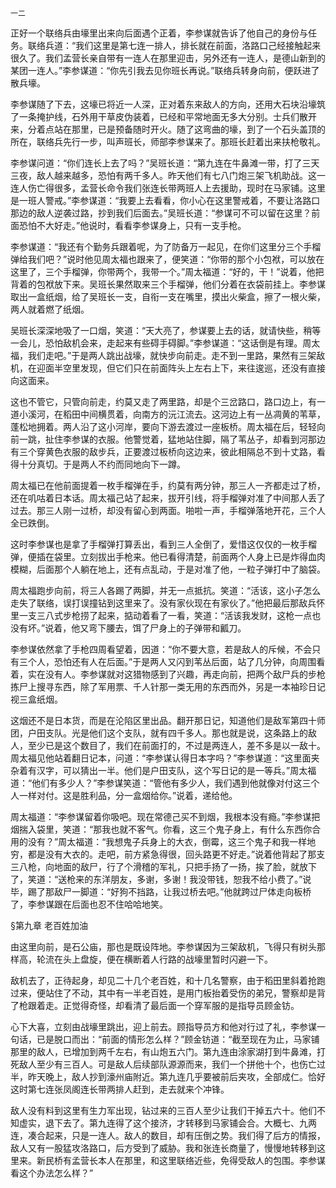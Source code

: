     一二 

   正好一个联络兵由壕里出来向后面遇个正着，李参谋就告诉了他自己的身份与任务。联络兵道：“我们这里是第七连一排人，排长就在前面，洛路口己经接触起来很久了。我们孟营长亲自带有一连人在那里迎击，另外还有一连人，是德山新到的某团一连人。”李参谋道：“你先引我去见你班长再说。”联络兵转身向前，便跃进了散兵壕。

   李参谋随了下去，这壕已将近一人深，正对着东来敌人的方向，还用大石块沿壕筑了一条掩护线，石外用干草皮伪装着，已经和平常地面无多大分别。士兵们散开来，分着点站在那里，已是预备随时开火。随了这弯曲的壕，到了一个石头盖顶的所在，联络兵先行一步，叫声班长，师部李参谋来了。那班长赶着出来扶枪敬礼。

   李参谋问道：“你们连长上去了吗？”吴班长道：“第九连在牛鼻滩一带，打了三天三夜，敌人越来越多，恐怕有两千多人。昨天他们有七八门炮三架飞机助战。这一连人伤亡得很多，孟营长命令我们张连长带两班人上去援助，现时在马家铺。这里是一班人警戒。”李参谋道：“我要上去看看，你小心在这里警戒着，不要让洛路口那边的敌人逆袭过路，抄到我们后面去。”吴班长道：“参谋可不可以留在这里？前面恐怕不大好走。”他说时，看看李参谋身上，只有一支手枪。

   李参谋道：“我还有个勤务兵跟着呢，为了防备万一起见，在你们这里分三个手榴弹给我们吧？”说时他见周太福也跟来了，便笑道：“你带的那个小包袱，可以放在这里了，三个手榴弹，你带两个，我带一个。”周太福道：“好的，干！”说着，他把背着的包袱放下来。吴班长果然取来三个手榴弹，他们分着在衣袋前挂上。李参谋取出一盒纸烟，给了吴班长一支，自衔一支在嘴里，摸出火柴盒，擦了一根火柴，两人就着燃了纸烟。

   吴班长深深地吸了一口烟，笑道：“天大亮了，参谋要上去的话，就请快些，稍等一会儿，恐怕敌机会来，走起来有些碍手碍脚。”李参谋道：“这话倒是有理。周太福，我们走吧。”于是两人跳出战壕，就快步向前走。走不到一里路，果然有三架敌机，在迎面半空里发现，但它们只在前面阵头上左右上下，来往逡巡，还没有直接向这面来。

   这也不管它，只管向前走，约莫又走了两里路，却是个三岔路口，路口边上，有一道小溪河，在稻田中间横贯着，向南方的沅江流去。这河边上有一丛凋黄的苇草，蓬松地拥着。两人沿了这小河岸，要向下游去渡过一座板桥。周太福在后，轻轻向前一跳，扯住李参谋的衣服。他警觉着，猛地站住脚，隔了苇丛子，却看到河那边有三个穿黄色衣服的敌步兵，正要渡过板桥向这边来，彼此相隔总不到十丈路，看得十分真切。于是两人不约而同地向下一蹲。

   周太福已在他前面提着一枚手榴弹在手，约莫有两分钟，那三人一齐都走过了桥，还在叽咕着日本话。周太福己站了起来，拔开引线，将手榴弹对准了中间那人丢了过去。那三人刚一过桥，却没有留心到两面。啪啦一声，手榴弹落地开花，三个人全已跌倒。

   这时李参谋也是拿了手榴弹打算丢出，看到三人全倒了，爱惜这仅仅的一枚手榴弹，便插在袋里。立刻拔出手枪来。他已看得清楚，前面两个人身上已是炸得血肉模糊，后面那个人躺在地上，还有点乱动，于是对准了他，一粒子弹打中了脑袋。

   周太福跑步向前，将三人各踢了两脚，并无一点抵抗。笑道：“活该，这小子怎么走失了联络，误打误撞钻到这里来了。没有家伙现在有家伙了。”他把最后那敌兵怀里一支三八式步枪捞了起来，掂动着看了一看，笑道：“活该我发财，这枪一点也没有坏。”说着，他又弯下腰去，饵了尸身上的子弹带和瓤刀。

   李参谋依然拿了手枪四周看望着，因道：“你不要大意，若是敌人的斥候，不会只有三个人，恐怕还有人在后面。”于是两人又闪到苇丛后面，站了几分钟，向周围看着，实在没有人。李参谋就对这猎物感到了兴趣，再走向前，把两个敌尸兵的步枪拣尸上搜寻东西，除了军用票、千人针那一类无用的东西而外，另是一本袖珍日记视三盒纸烟。

   这烟还不是日本货，而是在沦陷区里出品。翻开那日记，知道他们是敌军第四十师团，户田支队。光是他们这个支队，就有四千多人。那也就是说，这条路上的敌人，至少已是这个数目了，我们在前面打的，不过是两连人，差不多是以一敌十。周太福见他站着翻日记本，问道：“李参谋认得日本字吗？”李参谋道：“这里面夹杂着有汉字，可以猜出一半。他们是户田支队，这个写日记的是一等兵。”周太福道：“他们有多少人？”李参谋笑道：“管他有多少人，我们遇到他就像对付这三个人一样对付。这是胜利品，分一盒烟给你。”说着，递给他。

   周太福道：“李参谋留着你吸吧。现在常德己买不到烟，我根本没有瘾。”李参谋把烟揣入袋里，笑道：“那我也就不客气。你看，这三个鬼子身上，有什么东西你合用的没有？”周太福道：“我想鬼子兵身上的大衣，倒霉，这三个鬼子和我一样地穷，都是没有大衣的。走吧，前方紧急得很，回头路更不好走。”说着他背起了那支三八枪，向地面的敌尸，行了个滑稽的军礼，只把手扬了一扬，挨了脸，就放下了，笑道：“送枪来的东洋朋友，多谢，多谢！我没带钱，恕我不给小费了。”说毕，踢了那敌尸一脚道：“好狗不挡路，让我过桥去吧。”他就跨过尸体走向板桥了，李参谋跟在后面也忍不住哈哈地笑。

   §第九章 老百姓加油

   由这里向前，是石公庙，那也是既设阵地。李参谋因为三架敌机，飞得只有树头那样高，轮流在头上盘旋，便在横断着人行路的战壕里暂时闪避一下。

   敌机去了，正待起身，却见二十几个老百姓，和十几名警察，由于稻田里斜着抢跑过来，便站住了不动，其中有一半老百姓，是用门板抬着受伤的弟兄，警察却是背了枪跟着走。正觉得奇怪，却看清了最后面一个穿军服的是指导员顾金钫。

   心下大喜，立刻由战壕里跳出，迎上前去。顾指导员方和他对行过了礼，李参谋一句话，已是脱口而出：“前面的情形怎么样？”顾金钫道：“截至现在为止，马家铺那里的敌人，已增加到两千左右，有山炮五六门。第九连由涂家湖打到牛鼻滩，打死敌人至少有三百人。可是敌人后续部队源源而来，我们一个拼他十个，也伤亡过半，昨天晚上，敌人抄到濠州庙附近。第九连几乎要被前后夹攻，全部成仁。恰好这时第七连张凤阁连长带两排人赶到，走去就来个冲锋。

   敌人没有料到这里有生力军出现，钻过来的三百人至少让我们干掉五六十。他们不知虚实，退下去了。第九连得了这个接济，才转移到马家铺会合。大概七、九两连，凑合起来，只是一连人。敌人的数目，却有压倒之势。我们得了后方的情报，敌人又有一股猛攻洛路口，后方受到了威胁。我和张连长商量了，慢慢地转移到这里来。新民桥有孟营长本人在那里，和这里联络近些，免得受敌人的包围。李参谋看这个办法怎么样？”

